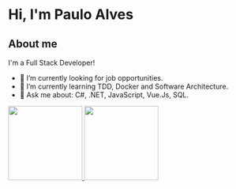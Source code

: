 # Hi, I'm Paulo Alves

## About me

I'm a Full Stack Developer!

- 🔭 I’m currently looking for job opportunities.
- 🌱 I’m currently learning TDD, Docker and Software Architecture.
- 💬 Ask me about: C#, .NET, JavaScript, Vue.Js, SQL.
  
<p align="justify">
  <a href="https://github.com/pauloamjdeveloper/github-readme-stats">
    <img height="150" src="https://github-readme-stats.vercel.app/api?username=pauloamjdeveloper&show_icons=true&theme=tokyonight" />
  </a>
   <a href="https://github.com/pauloamjdeveloper/github-readme-stats">
    <img height="150" src="https://github-readme-stats.vercel.app/api/top-langs/?username=pauloamjdeveloper&layout=compact&theme=tokyonight" />
  </a>  
</p>

<!---
pamjdeveloper/pamjdeveloper is a ✨ special ✨ repository because its `README.md` (this file) appears on your GitHub profile.
You can click the Preview link to take a look at your changes.
--->

<!---
- 👋 Hi, I’m Paulo Alves
- 👀 I’m interested in ...
- 🌱 I’m currently learning ...
- 💞️ I’m looking to collaborate on ...
- 📫 How to reach me ...
--->
